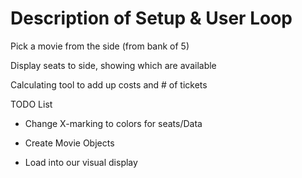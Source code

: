 # Description of Setup & User Loop #

Pick a movie from the side (from bank of 5)

Display seats to side, showing which are available 

Calculating tool to add up costs and # of tickets



TODO List 
* Change X-marking to colors for seats/Data

* Create Movie Objects

* Load into our visual display
